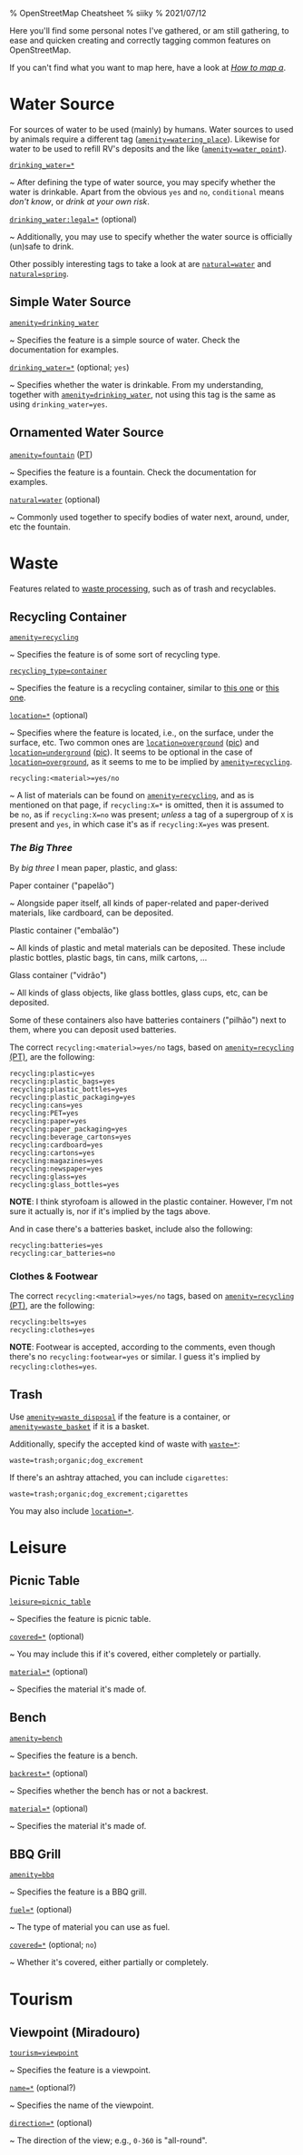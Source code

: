 % OpenStreetMap Cheatsheet
% siiky
% 2021/07/12

Here you'll find some personal notes I've gathered, or am still gathering, to
ease and quicken creating and correctly tagging common features on
OpenStreetMap.

If you can't find what you want to map here, have a look at [_How to map a_].

# Water Source

For sources of water to be used (mainly) by humans. Water sources to used by
animals require a different tag ([`amenity=watering_place`]). Likewise for
water to be used to refill RV's deposits and the like
([`amenity=water_point`]).

[`drinking_water=*`]

 ~ After defining the type of water source, you may specify whether the water
   is drinkable. Apart from the obvious `yes` and `no`, `conditional` means
   _don't know_, or _drink at your own risk_.

[`drinking_water:legal=*`] (optional)

 ~ Additionally, you may use to specify whether the water source is officially
   (un)safe to drink.

Other possibly interesting tags to take a look at are [`natural=water`] and
[`natural=spring`].

## Simple Water Source

[`amenity=drinking_water`]

 ~ Specifies the feature is a simple source of water. Check the documentation
   for examples.

[`drinking_water=*`] (optional; `yes`)

 ~ Specifies whether the water is drinkable. From my understanding, together
   with [`amenity=drinking_water`], not using this tag is the same as using
   `drinking_water=yes`.

## Ornamented Water Source

[`amenity=fountain`] ([PT][`amenity=fountain` (PT)])

 ~ Specifies the feature is a fountain. Check the documentation for examples.

[`natural=water`] (optional)

 ~ Commonly used together to specify bodies of water next, around, under, etc
   the fountain.

# Waste

Features related to [waste processing], such as of trash and recyclables.

## Recycling Container

[`amenity=recycling`]

 ~ Specifies the feature is of some sort of recycling type.

[`recycling_type=container`]

 ~ Specifies the feature is a recycling container, similar to [this one][0] or
   [this one][1].

[`location=*`] (optional)

 ~ Specifies where the feature is located, i.e., on the surface, under the
   surface, etc. Two common ones are [`location=overground`] ([pic][0]) and
   [`location=underground`] ([pic][1]). It seems to be optional in the case of
   [`location=overground`], as it seems to me to be implied by
   [`amenity=recycling`].

`recycling:<material>=yes/no`

 ~ A list of materials can be found on [`amenity=recycling`], and as is
   mentioned on that page, if `recycling:X=*` is omitted, then it is assumed
   to be `no`, as if `recycling:X=no` was present; _unless_ a tag of a
   supergroup of `X` is present and `yes`, in which case it's as if
   `recycling:X=yes` was present.

### _The Big Three_

By _big three_ I mean paper, plastic, and glass:

Paper container ("papelão")

 ~ Alongside paper itself, all kinds of paper-related and paper-derived
   materials, like cardboard, can be deposited.

Plastic container ("embalão")

 ~ All kinds of plastic and metal materials can be deposited. These include
   plastic bottles, plastic bags, tin cans, milk cartons, ...

Glass container ("vidrão")

 ~ All kinds of glass objects, like glass bottles, glass cups, etc, can be
   deposited.

Some of these containers also have batteries containers ("pilhão") next to
them, where you can deposit used batteries.

The correct `recycling:<material>=yes/no` tags, based on [`amenity=recycling`
(PT)], are the following:

```
recycling:plastic=yes
recycling:plastic_bags=yes
recycling:plastic_bottles=yes
recycling:plastic_packaging=yes
recycling:cans=yes
recycling:PET=yes
recycling:paper=yes
recycling:paper_packaging=yes
recycling:beverage_cartons=yes
recycling:cardboard=yes
recycling:cartons=yes
recycling:magazines=yes
recycling:newspaper=yes
recycling:glass=yes
recycling:glass_bottles=yes
```

**NOTE**: I think styrofoam is allowed in the plastic container. However, I'm
not sure it actually is, nor if it's implied by the tags above.

And in case there's a batteries basket, include also the following:

```
recycling:batteries=yes
recycling:car_batteries=no
```

### Clothes & Footwear

The correct `recycling:<material>=yes/no` tags, based on [`amenity=recycling`
(PT)], are the following:

```
recycling:belts=yes
recycling:clothes=yes
```

**NOTE**: Footwear is accepted, according to the comments, even though there's
no `recycling:footwear=yes` or similar. I guess it's implied by
`recycling:clothes=yes`.

## Trash

Use [`amenity=waste_disposal`] if the feature is a container, or
[`amenity=waste_basket`] if it is a basket.

Additionally, specify the accepted kind of waste with [`waste=*`]:

```
waste=trash;organic;dog_excrement
```

If there's an ashtray attached, you can include `cigarettes`:

```
waste=trash;organic;dog_excrement;cigarettes
```

You may also include [`location=*`].

# Leisure

## Picnic Table

[`leisure=picnic_table`]

 ~ Specifies the feature is picnic table.

[`covered=*`] (optional)

 ~ You may include this if it's covered, either completely or partially.

[`material=*`] (optional)

 ~ Specifies the material it's made of.

## Bench

[`amenity=bench`]

 ~ Specifies the feature is a bench.

[`backrest=*`] (optional)

 ~ Specifies whether the bench has or not a backrest.

[`material=*`] (optional)

 ~ Specifies the material it's made of.

## BBQ Grill

[`amenity=bbq`]

 ~ Specifies the feature is a BBQ grill.

[`fuel=*`] (optional)

 ~ The type of material you can use as fuel.

[`covered=*`] (optional; `no`)

 ~ Whether it's covered, either partially or completely.

# Tourism

## Viewpoint (Miradouro)

[`tourism=viewpoint`]

 ~ Specifies the feature is a viewpoint.

[`name=*`] (optional?)

 ~ Specifies the name of the viewpoint.

[`direction=*`] (optional)

 ~ The direction of the view; e.g., `0-360` is "all-round".

[_How to map a_]: https://wiki.openstreetmap.org/wiki/How_to_map_a
[`amenity=bbq`]: https://wiki.openstreetmap.org/wiki/Tag:amenity=bbq
[`amenity=bench`]: https://wiki.openstreetmap.org/wiki/Tag:amenity=bench
[`amenity=drinking_water`]: https://wiki.openstreetmap.org/wiki/Tag:amenity=drinking_water
[`amenity=fountain` (PT)]: https://wiki.openstreetmap.org/wiki/Pt:Tag:amenity=fountain
[`amenity=fountain`]: https://wiki.openstreetmap.org/wiki/Tag:amenity=fountain
[`amenity=recycling` (PT)]: https://wiki.openstreetmap.org/wiki/Pt:Tag:amenity=recycling
[`amenity=recycling`]: https://wiki.openstreetmap.org/wiki/Tag:amenity=recycling
[`amenity=waste_basket`]: https://wiki.openstreetmap.org/wiki/Tag:amenity=waste_basket
[`amenity=waste_disposal`]: https://wiki.openstreetmap.org/wiki/Tag:amenity=waste_disposal
[`amenity=water_point`]: https://wiki.openstreetmap.org/wiki/Tag:amenity=water_point
[`amenity=watering_place`]: https://wiki.openstreetmap.org/wiki/Tag:amenity=watering_place
[`backrest=*`]: https://wiki.openstreetmap.org/wiki/Key:backrest
[`covered=*`]: https://wiki.openstreetmap.org/wiki/Key:covered
[`direction=*`]: https://wiki.openstreetmap.org/wiki/Key:direction
[`drinking_water:legal=*`]: https://wiki.openstreetmap.org/wiki/Key:drinking_water:legal
[`drinking_water=*`]: https://wiki.openstreetmap.org/wiki/Key:drinking_water
[`fuel=*`]: https://wiki.openstreetmap.org/wiki/Key:fuel
[`leisure=picnic_table`]: https://wiki.openstreetmap.org/wiki/Tag:leisure=picnic_table
[`location=*`]: https://wiki.openstreetmap.org/wiki/Key:location
[`location=overground`]: https://wiki.openstreetmap.org/wiki/Tag:location=overground
[`location=underground`]: https://wiki.openstreetmap.org/wiki/Tag:location=underground
[`material=*`]: https://wiki.openstreetmap.org/wiki/Key:material
[`name=*`]: https://wiki.openstreetmap.org/wiki/Key:name
[`natural=spring`]: https://wiki.openstreetmap.org/wiki/Tag:natural=spring
[`natural=water`]: https://wiki.openstreetmap.org/wiki/Tag:natural=water
[`recycling_type=container`]: https://wiki.openstreetmap.org/wiki/Tag:recycling_type=container
[`tourism=viewpoint`]: https://wiki.openstreetmap.org/wiki/Tag:tourism=viewpoint
[`waste=*`]: https://wiki.openstreetmap.org/wiki/Key:waste
[waste processing]: https://wiki.openstreetmap.org/wiki/Waste_Processing

[0]: https://wiki.openstreetmap.org/wiki/File:Altglas.jpg
[1]: https://wiki.openstreetmap.org/wiki/File:Jt_osm_recycling_underfloor.jpg
